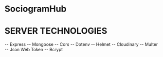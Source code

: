 # SociogramHub


# SERVER TECHNOLOGIES
-- Express
-- Mongoose
-- Cors
-- Dotenv
-- Helmet
-- Cloudinary
-- Multer
-- Json Web Token
-- Bcrypt
